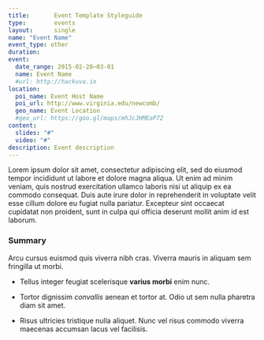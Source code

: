 ```yaml
---
title:       Event Template Styleguide
type:        events
layout:      single
name: "Event Name"
event_type: other
duration:
event:
  date_range: 2015-02-28⋯03-01
  name: Event Name
  #url: http://hackuva.io
location:
  poi_name: Event Host Name
  poi_url: http://www.virginia.edu/newcomb/
  geo_name: Event Location
  #geo_url: https://goo.gl/maps/mhJcJHMEaP72
content:
  slides: "#"
  video: "#"
description: Event description
---
```


Lorem ipsum dolor sit amet, consectetur adipiscing elit, sed do eiusmod tempor incididunt ut labore et dolore magna aliqua. Ut enim ad minim veniam, quis nostrud exercitation ullamco laboris nisi ut aliquip ex ea commodo consequat. Duis aute irure dolor in reprehenderit in voluptate velit esse cillum dolore eu fugiat nulla pariatur. Excepteur sint occaecat cupidatat non proident, sunt in culpa qui officia deserunt mollit anim id est laborum.


### Summary

Arcu cursus euismod quis viverra nibh cras. Viverra mauris in aliquam sem fringilla ut morbi.


* Tellus integer feugiat scelerisque __varius morbi__ enim nunc.

* Tortor dignissim *convallis* aenean et tortor at. Odio ut sem nulla pharetra diam sit amet.

* Risus ultricies tristique nulla aliquet. Nunc vel risus commodo viverra maecenas accumsan lacus vel facilisis.
